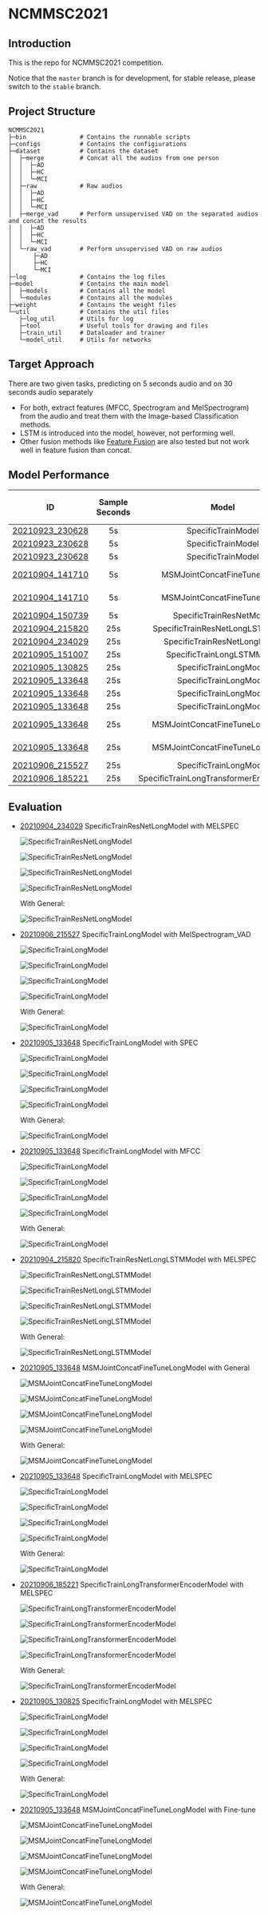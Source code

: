 # NCMMSC2021

## Introduction
This is the repo for NCMMSC2021 competition.

Notice that the ```master``` branch is for development, for stable release, please switch to the ```stable``` branch.

## Project Structure
```
NCMMSC2021
├─bin               # Contains the runnable scripts
├─configs           # Contains the configiurations
├─dataset           # Contains the dataset
│  ├─merge          # Concat all the audios from one person
│  │  ├─AD
│  │  ├─HC
│  │  └─MCI
│  ├─raw            # Raw audios 
│  │  ├─AD
│  │  ├─HC
│  │  └─MCI
│  ├─merge_vad      # Perform unsupervised VAD on the separated audios and concat the results
│  │  ├─AD
│  │  ├─HC
│  │  └─MCI
│  └─raw_vad        # Perform unsupervised VAD on raw audios
│      ├─AD
│      ├─HC
│      └─MCI
├─log               # Contains the log files
├─model             # Contains the main model
│  ├─models         # Contains all the model
│  └─modules        # Contains all the modules
├─weight            # Contains the weight files
└─util              # Contains the util files
   ├─log_util       # Utils for log
   ├─tool           # Useful tools for drawing and files
   ├─train_util     # Dataloader and trainer
   └─model_util     # Utils for networks
```

## Target Approach

There are two given tasks, predicting on 5 seconds audio and on 30 seconds audio separately

* For both, extract features (MFCC, Spectrogram and MelSpectrogram) from the audio and treat them with the Image-based Classification methods.
* LSTM is introduced into the model, however, not performing well.
* Other fusion methods like [Feature Fusion](model/modules/cam.py) are also tested but not work well in feature fusion than concat.

## Model Performance

| ID | Sample Seconds | Model | Use Feature | K-fold |Accuracy |Train Average Acc| Remark | Evaluation|
| :----: | :----: | :----: |:----: |:----: |:---- |:---- |:----: |:----: |
|[20210923_230628](log/20210903_230628)| 5s|SpecificTrainModel|MFCC|4|[75.91%](weight/20210903_230628/MFCC/fold0_4-epoch20-loss0.06089490287020003-acc0.7590725806451613.pth),[63.10%](weight/20210903_230628/MFCC/fold1_4-epoch9-loss0.09261391252603701-acc0.6310483870967742.pth),[76.21%](weight/20210903_230628/MFCC/fold2_4-epoch9-loss0.12377177163252352-acc0.7620967741935484.pth),[68.23%](weight/20210903_230628/MFCC/fold3_4-epoch3-loss0.3631502442001151-acc0.6822916666666666.pth)| 68.36%||
|[20210923_230628](log/20210903_230628)| 5s|SpecificTrainModel|SPECS|4|[71.47%](weight/20210903_230628/Spectrogram/fold0_4-epoch3-loss0.18052627741075333-acc0.7147177419354839.pth),[59.78%](weight/20210903_230628/Spectrogram/fold1_4-epoch15-loss0.022810556306768516-acc0.5977822580645161.pth),[77.42%](weight/20210903_230628/Spectrogram/fold2_4-epoch15-loss0.0477966607046631-acc0.7741935483870968.pth),[62.50%](weight/20210903_230628/Spectrogram/fold3_4-epoch6-loss0.13587625618548332-acc0.625.pth)|67.79%| | |
|[20210923_230628](log/20210903_230628)| 5s|SpecificTrainModel|MELSPEC|4|[71.77%](weight/20210903_230628/MelSpectrogram/fold0_4-epoch17-loss0.032558338473584865-acc0.717741935483871.pth),[54.74%](weight/20210903_230628/MelSpectrogram/fold1_4-epoch19-loss0.021754477738892733-acc0.5473790322580645.pth),[78.73%](weight/20210903_230628/MelSpectrogram/fold2_4-epoch9-loss0.0651434302929813-acc0.7872983870967742.pth),[64.69%](weight/20210903_230628/MelSpectrogram/fold3_4-epoch19-loss0.029134586646059887-acc0.646875.pth)| 67.48%||
|[20210904_141710](log/20210904_141710)| 5s|MSMJointConcatFineTuneModel|General|4|[75.60%](weight/20210904_141710/General/fold0_4-epoch8-loss0.1915400112553945-acc0.7560483870967742.pth),[69.15%](weight/20210904_141710/General/fold1_4-epoch10-loss0.10834520640175628-acc0.6915322580645161.pth),[77.22%](weight/20210904_141710/General/fold2_4-epoch19-loss0.04884094702909984-acc0.7721774193548387.pth),[73.96%](weight/20210904_141710/General/fold3_4-epoch17-loss0.06354183974044939-acc0.7395833333333334.pth)| 71.48%|MFCC,SPECS,MELSPEC for training |
|[20210904_141710](log/20210904_141710)| 5s|MSMJointConcatFineTuneModel|Fine-tune|4|[78.53%](weight/20210904_141710/Fine_tune/fold0_4-epoch14-loss0.015200369094521233-acc0.7852822580645161.pth),[68.25%](weight/20210904_141710/Fine_tune/fold1_4-epoch14-loss0.013524920946684173-acc0.6824596774193549.pth),[78.63%](weight/20210904_141710/Fine_tune/fold2_4-epoch19-loss0.004208964913864886-acc0.7862903225806451.pth),[75.00%](weight/20210904_141710/Fine_tune/fold3_4-epoch16-loss0.007014893440207997-acc0.75.pth)| 75.10%|MFCC,SPECS,MELSPEC for training |
|[20210904_150739](log/20210904_150739)| 5s|SpecificTrainResNetModel| MELSPEC| 4| [67.64%](weight/20210904_150739/MelSpectrogram/fold0_4-epoch15-loss0.0042680471195066984-acc0.6764112903225806.pth),[70.06%](weight/20210904_150739/MelSpectrogram/fold1_4-epoch12-loss0.019796290293312348-acc0.7006048387096774.pth),[72.18%](weight/20210904_150739/MelSpectrogram/fold2_4-epoch3-loss0.23754373382088606-acc0.7217741935483871.pth),[68.23%](weight/20210904_150739/MelSpectrogram/fold3_4-epoch9-loss0.03088850547685989-acc0.6822916666666666.pth)| 69.53%||
|[20210904_215820](log/20210904_215820)| 25s|SpecificTrainResNetLongLSTMModel|MELSPEC|4|[65.32%](weight/20210904_215820/MelSpectrogram/fold0_4-epoch17-loss0.017942649561598006-acc0.6532258064516129.pth),[57.46%](weight/20210904_215820/MelSpectrogram/fold1_4-epoch19-loss0.0057612667840895365-acc0.5745967741935484.pth),[65.73%](weight/20210904_215820/MelSpectrogram/fold2_4-epoch19-loss0.03588582380198995-acc0.657258064516129.pth),[72.29%](weight/20210904_215820/MelSpectrogram/fold3_4-epoch19-loss0.054043575335213895-acc0.7229166666666667.pth)|65.20%| |[Result](#res5)|
|[20210904_234029](log/20210904_234029)| 25s|SpecificTrainResNetLongModel|MELSPEC|4|[77.62%](weight/20210904_234029/MelSpectrogram/fold0_4-epoch15-loss0.0005298890865880733-acc0.7762096774193549.pth),[59.07%](weight/20210904_234029/MelSpectrogram/fold1_4-epoch16-loss7.291974601726466e-05-acc0.5907258064516129.pth),[64.52%](weight/20210904_234029/MelSpectrogram/fold2_4-epoch13-loss0.0773518512467233-acc0.6451612903225806.pth),[72.50%](weight/20210904_234029/MelSpectrogram/fold3_4-epoch18-loss0.04882786973404128-acc0.725.pth)| 68.43%| |[Result](#res1)|
|[20210905_151007](log/20210905_151007)| 25s|SpecificTrainLongLSTMModel|MELSPEC|4|[73.49%](weight/20210905_151007/MelSpectrogram/fold0_4-epoch14-loss0.11516540292043077-acc0.7348790322580645.pth),[61.09%](weight/20210905_151007/MelSpectrogram/fold1_4-epoch11-loss0.2968559519428274-acc0.6108870967741935.pth),[75.40%](weight/20210905_151007/MelSpectrogram/fold2_4-epoch13-loss0.14352692384272814-acc0.7540322580645161.pth),[65.10%](weight/20210905_151007/MelSpectrogram/fold3_4-epoch13-loss0.19081749549756447-acc0.6510416666666666.pth) |68.77%| |
|[20210905_130825](log/20210905_130825)| 25s|SpecificTrainLongModel|MELSPEC|4|[78.23%](weight/20210905_130825/MelSpectrogram/fold0_4-epoch4-loss0.04840035374661017-acc0.782258064516129.pth),[59.98%](weight/20210905_130825/MelSpectrogram/fold1_4-epoch2-loss0.09746426020485713-acc0.5997983870967742.pth),[78.63%](weight/20210905_130825/MelSpectrogram/fold2_4-epoch17-loss0.0036692070889725787-acc0.7862903225806451.pth),[66.35%](weight/20210905_130825/MelSpectrogram/fold3_4-epoch2-loss0.14088858466755638-acc0.6635416666666667.pth)|70.79%| | [Result](#res9)|
|[20210905_133648](log/20210905_133648)| 25s|SpecificTrainLongModel|SPECS|4|[70.97%](weight/20210905_133648/Spectrogram/fold0_4-epoch17-loss0.005109133508401852-acc0.7096774193548387.pth),[58.17%](weight/20210905_133648/Spectrogram/fold1_4-epoch7-loss0.009974943350560194-acc0.5816532258064516.pth),[76.41%](weight/20210905_133648/Spectrogram/fold2_4-epoch2-loss0.14389855253672146-acc0.7641129032258065.pth),[66.88%](weight/20210905_133648/Spectrogram/fold3_4-epoch5-loss0.0316563960589138-acc0.66875.pth)| 68.11%| |[Result](#res3)|
|[20210905_133648](log/20210905_133648)| 25s|SpecificTrainLongModel|MFCC|4|[73.19%](weight/20210905_133648/MFCC/fold0_4-epoch1-loss0.6708392670944981-acc0.7318548387096774.pth),[66.94%](weight/20210905_133648/MFCC/fold1_4-epoch18-loss0.011163503149399057-acc0.6693548387096774.pth),[76.41%](weight/20210905_133648/MFCC/fold2_4-epoch17-loss0.0059203855958596405-acc0.7641129032258065.pth),[70.21%](weight/20210905_133648/MFCC/fold3_4-epoch13-loss0.006423260154288953-acc0.7020833333333333.pth)| 71.68%| |[Result](#res4)|
|[20210905_133648](log/20210905_133648)| 25s|SpecificTrainLongModel|MELSPEC|4|[78.23%](weight/20210905_133648/MelSpectrogram/fold0_4-epoch1-loss0.5207754814916331-acc0.782258064516129.pth),[59.17%](weight/20210905_133648/MelSpectrogram/fold1_4-epoch11-loss0.003643666341304197-acc0.5917338709677419.pth),[75.60%](weight/20210905_133648/MelSpectrogram/fold2_4-epoch10-loss0.007353401618393432-acc0.7560483870967742.pth),[63.75%](weight/20210905_133648/MelSpectrogram/fold3_4-epoch1-loss0.45186451201637584-acc0.6375.pth)| 68.19%| |[Result](#res7)|
|[20210905_133648](log/20210905_133648)| 25s|MSMJointConcatFineTuneLongModel|General|4|[71.27%](weight/20210905_133648/General/fold0_4-epoch9-loss0.014396540212897968-acc0.7127016129032258.pth),[72.38%](weight/20210905_133648/General/fold1_4-epoch13-loss0.007122711696865736-acc0.7237903225806451.pth),[79.64%](weight/20210905_133648/General/fold2_4-epoch11-loss0.006662264470081857-acc0.7963709677419355.pth),[72.40%](weight/20210905_133648/General/fold3_4-epoch6-loss0.054713346807646654-acc0.7239583333333334.pth)| 73.92%| MFCC,SPECS,MELSPEC for training|[Result](#res6)|
|[20210905_133648](log/20210905_133648)| 25s|MSMJointConcatFineTuneLongModel|Fine-tune|4|[73.29%](weight/20210905_133648/Fine_tune/fold0_4-epoch3-loss0.006180769617260566-acc0.7328629032258065.pth),[64.21%](weight/20210905_133648/Fine_tune/fold1_4-epoch2-loss0.012040591682307422-acc0.6421370967741935.pth),[79.94%](weight/20210905_133648/Fine_tune/fold2_4-epoch12-loss0.0006443048127948714-acc0.7993951612903226.pth),[74.79%](weight/20210905_133648/Fine_tune/fold3_4-epoch14-loss0.000780794843008788-acc0.7479166666666667.pth)| 73.06%| MFCC,SPECS,MELSPEC for training|[Result](#res10)
|[20210906_215527](log/20210906_215527)| 25s|SpecificTrainLongModel|MELSPEC_VAD|4|[68.45%](weight/20210906_215527/MelSpectrogram_VAD/fold0_4-epoch20-loss0.005048008708004288-acc0.6844758064516129.pth),[66.13%](weight/20210906_215527/MelSpectrogram_VAD/fold1_4-epoch4-loss0.11396426730789244-acc0.6612903225806451.pth),[68.85%](weight/20210906_215527/MelSpectrogram_VAD/fold2_4-epoch17-loss0.016430959921189755-acc0.688508064516129.pth),[73.12%](weight/20210906_215527/MelSpectrogram_VAD/fold3_4-epoch20-loss0.011851182989591497-acc0.73125.pth)| 69.14%| | [Result](#res2)|
|[20210906_185221](log/20210906_185221)| 25s|SpecificTrainLongTransformerEncoderModel|MELSPEC|4|[67.94%](weight/20210906_185221/MelSpectrogram/fold0_4-epoch3-loss0.15268928052872702-acc0.6794354838709677.pth),[65.02%](weight/20210906_185221/MelSpectrogram/fold1_4-epoch10-loss0.030885360165800946-acc0.6502016129032258.pth),[74.40%](weight/20210906_185221/MelSpectrogram/fold2_4-epoch11-loss0.000771018819744748-acc0.7439516129032258.pth),[69.06%](weight/20210906_185221/MelSpectrogram/fold3_4-epoch8-loss0.05979630712814684-acc0.690625.pth)| 69.11%| |[Result](#res8)|


## Evaluation
* [20210904_234029](log/20210904_234029) <span id="res1">SpecificTrainResNetLongModel</span> with MELSPEC

    ![SpecificTrainResNetLongModel](image/20210907_192320/SpecificTrainResNetLongModel_0-4_Fold_Results_Accuracy_76.85_Percent.png)

    ![SpecificTrainResNetLongModel](image/20210907_192320/SpecificTrainResNetLongModel_1-4_Fold_Results_Accuracy_58.41_Percent.png)

    ![SpecificTrainResNetLongModel](image/20210907_192320/SpecificTrainResNetLongModel_2-4_Fold_Results_Accuracy_61.85_Percent.png)

    ![SpecificTrainResNetLongModel](image/20210907_192320/SpecificTrainResNetLongModel_3-4_Fold_Results_Accuracy_70.69_Percent.png)

    With General:

    ![SpecificTrainResNetLongModel](image/20210907_192320/SpecificTrainResNetLongModel_Results_Accuracy_66.92_Percent.png)

* [20210906_215527](log/20210906_215527)  <span id="res2">SpecificTrainLongModel</span> with MelSpectrogram_VAD

    ![SpecificTrainLongModel](image/20210907_175242/SpecificTrainLongModel_0-4_Fold_Results_with_Accuracy_67.88_Percent.png)

    ![SpecificTrainLongModel](image/20210907_175242/SpecificTrainLongModel_1-4_Fold_Results_with_Accuracy_66.23_Percent.png)

    ![SpecificTrainLongModel](image/20210907_175242/SpecificTrainLongModel_2-4_Fold_Results_with_Accuracy_67.78_Percent.png)

    ![SpecificTrainLongModel](image/20210907_175242/SpecificTrainLongModel_3-4_Fold_Results_with_Accuracy_73.38_Percent.png)

    With General:

    ![SpecificTrainLongModel](image/20210907_175242/SpecificTrainLongModel_Results_with_Accuracy_68.78_Percent.png)

* [20210905_133648](log/20210905_133648)  <span id="res3">SpecificTrainLongModel</span> with SPEC

    ![SpecificTrainLongModel](image/20210907_183657/SpecificTrainLongModel_0-4_Fold_Results_Accuracy_70.91_Percent.png)

    ![SpecificTrainLongModel](image/20210907_183657/SpecificTrainLongModel_1-4_Fold_Results_Accuracy_57.42_Percent.png)

    ![SpecificTrainLongModel](image/20210907_183657/SpecificTrainLongModel_2-4_Fold_Results_Accuracy_75.52_Percent.png)

    ![SpecificTrainLongModel](image/20210907_183657/SpecificTrainLongModel_3-4_Fold_Results_Accuracy_66.56_Percent.png)

    With General:

    ![SpecificTrainLongModel](image/20210907_183657/SpecificTrainLongModel_Results_Accuracy_67.61_Percent.png)

* [20210905_133648](log/20210905_133648)  <span id="res4">SpecificTrainLongModel</span> with MFCC

    ![SpecificTrainLongModel](image/20210907_184705/SpecificTrainLongModel_0-4_Fold_Results_Accuracy_73.12_Percent.png)

    ![SpecificTrainLongModel](image/20210907_184705/SpecificTrainLongModel_1-4_Fold_Results_Accuracy_66.71_Percent.png)

    ![SpecificTrainLongModel](image/20210907_184705/SpecificTrainLongModel_2-4_Fold_Results_Accuracy_75.71_Percent.png)

    ![SpecificTrainLongModel](image/20210907_184705/SpecificTrainLongModel_3-4_Fold_Results_Accuracy_69.52_Percent.png)

    With General:

    ![SpecificTrainLongModel](image/20210907_184705/SpecificTrainLongModel_Results_Accuracy_71.28_Percent.png)

* [20210904_215820](log/20210904_215820)  <span id="res5">SpecificTrainResNetLongLSTMModel</span> with MELSPEC

    ![SpecificTrainResNetLongLSTMModel](image/20210907_184826/SpecificTrainResNetLongLSTMModel_0-4_Fold_Results_Accuracy_60.50_Percent.png)

    ![SpecificTrainResNetLongLSTMModel](image/20210907_184826/SpecificTrainResNetLongLSTMModel_1-4_Fold_Results_Accuracy_51.90_Percent.png)

    ![SpecificTrainResNetLongLSTMModel](image/20210907_184826/SpecificTrainResNetLongLSTMModel_2-4_Fold_Results_Accuracy_65.46_Percent.png)

    ![SpecificTrainResNetLongLSTMModel](image/20210907_184826/SpecificTrainResNetLongLSTMModel_3-4_Fold_Results_Accuracy_57.75_Percent.png)

    With General:

    ![SpecificTrainResNetLongLSTMModel](image/20210907_184826/SpecificTrainResNetLongLSTMModel_Results_Accuracy_58.91_Percent.png)

* [20210905_133648](log/20210905_133648)  <span id="res6">MSMJointConcatFineTuneLongModel</span> with General

    ![MSMJointConcatFineTuneLongModel](image/20210907_192859/MSMJointConcatFineTuneLongModel_0-4_Fold_Results_Accuracy_70.83_Percent.png)

    ![MSMJointConcatFineTuneLongModel](image/20210907_192859/MSMJointConcatFineTuneLongModel_1-4_Fold_Results_Accuracy_71.63_Percent.png)

    ![MSMJointConcatFineTuneLongModel](image/20210907_192859/MSMJointConcatFineTuneLongModel_2-4_Fold_Results_Accuracy_78.61_Percent.png)

    ![MSMJointConcatFineTuneLongModel](image/20210907_192859/MSMJointConcatFineTuneLongModel_3-4_Fold_Results_Accuracy_72.56_Percent.png)

    With General:

    ![MSMJointConcatFineTuneLongModel](image/20210907_192859/MSMJointConcatFineTuneLongModel_Results_Accuracy_73.41_Percent.png)

* [20210905_133648](log/20210905_133648)  <span id="res7">SpecificTrainLongModel</span> with MELSPEC

    ![SpecificTrainLongModel](image/20210907_192416/SpecificTrainLongModel_0-4_Fold_Results_Accuracy_77.36_Percent.png)

    ![SpecificTrainLongModel](image/20210907_192416/SpecificTrainLongModel_1-4_Fold_Results_Accuracy_58.71_Percent.png)

    ![SpecificTrainLongModel](image/20210907_192416/SpecificTrainLongModel_2-4_Fold_Results_Accuracy_74.90_Percent.png)

    ![SpecificTrainLongModel](image/20210907_192416/SpecificTrainLongModel_3-4_Fold_Results_Accuracy_63.06_Percent.png)

    With General:

    ![SpecificTrainLongModel](image/20210907_192416/SpecificTrainLongModel_Results_Accuracy_68.55_Percent.png)


* [20210906_185221](log/20210906_185221)  <span id="res8">SpecificTrainLongTransformerEncoderModel</span> with MELSPEC

    ![SpecificTrainLongTransformerEncoderModel](image/20210907_192510/SpecificTrainLongTransformerEncoderModel_0-4_Fold_Results_Accuracy_68.39_Percent.png)

    ![SpecificTrainLongTransformerEncoderModel](image/20210907_192510/SpecificTrainLongTransformerEncoderModel_1-4_Fold_Results_Accuracy_64.80_Percent.png)

    ![SpecificTrainLongTransformerEncoderModel](image/20210907_192510/SpecificTrainLongTransformerEncoderModel_2-4_Fold_Results_Accuracy_74.21_Percent.png)

    ![SpecificTrainLongTransformerEncoderModel](image/20210907_192510/SpecificTrainLongTransformerEncoderModel_3-4_Fold_Results_Accuracy_68.54_Percent.png)

    With General:

    ![SpecificTrainLongTransformerEncoderModel](image/20210907_192510/SpecificTrainLongTransformerEncoderModel_Results_Accuracy_68.99_Percent.png)

* [20210905_130825](log/20210905_130825)  <span id="res9">SpecificTrainLongModel</span> with MELSPEC

    ![SpecificTrainLongModel](image/20210907_202132/SpecificTrainLongModel_0-4_Fold_Results_Accuracy_78.51_Percent.png)

    ![SpecificTrainLongModel](image/20210907_202132/SpecificTrainLongModel_1-4_Fold_Results_Accuracy_61.05_Percent.png)

    ![SpecificTrainLongModel](image/20210907_202132/SpecificTrainLongModel_2-4_Fold_Results_Accuracy_77.78_Percent.png)

    ![SpecificTrainLongModel](image/20210907_202132/SpecificTrainLongModel_3-4_Fold_Results_Accuracy_65.50_Percent.png)

    With General:

    ![SpecificTrainLongModel](image/20210907_202132/SpecificTrainLongModel_Results_Accuracy_70.75_Percent.png)


* [20210905_133648](log/20210905_133648)  <span id="res10">MSMJointConcatFineTuneLongModel</span> with Fine-tune

    ![MSMJointConcatFineTuneLongModel](image/20210907_202227/MSMJointConcatFineTuneLongModel_0-4_Fold_Results_Accuracy_72.16_Percent.png)

    ![MSMJointConcatFineTuneLongModel](image/20210907_202227/MSMJointConcatFineTuneLongModel_1-4_Fold_Results_Accuracy_64.29_Percent.png)

    ![MSMJointConcatFineTuneLongModel](image/20210907_202227/MSMJointConcatFineTuneLongModel_2-4_Fold_Results_Accuracy_78.57_Percent.png)

    ![MSMJointConcatFineTuneLongModel](image/20210907_202227/MSMJointConcatFineTuneLongModel_3-4_Fold_Results_Accuracy_73.92_Percent.png)

    With General:

    ![MSMJointConcatFineTuneLongModel](image/20210907_202227/MSMJointConcatFineTuneLongModel_Results_Accuracy_72.22_Percent.png)
